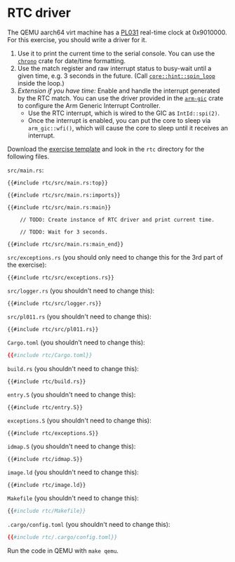 # RTC driver

The QEMU aarch64 virt machine has a [PL031][1] real-time clock at 0x9010000. For this exercise, you
should write a driver for it.

1. Use it to print the current time to the serial console. You can use the [`chrono`][2] crate for
   date/time formatting.
2. Use the match register and raw interrupt status to busy-wait until a given time, e.g. 3 seconds
   in the future. (Call [`core::hint::spin_loop`][3] inside the loop.)
3. _Extension if you have time:_ Enable and handle the interrupt generated by the RTC match. You can
   use the driver provided in the [`arm-gic`][4] crate to configure the Arm Generic Interrupt Controller.
   - Use the RTC interrupt, which is wired to the GIC as `IntId::spi(2)`.
   - Once the interrupt is enabled, you can put the core to sleep via `arm_gic::wfi()`, which will cause the core to sleep until it receives an interrupt.
   

Download the [exercise template](../../comprehensive-rust-exercises.zip) and look in the `rtc`
directory for the following files.

`src/main.rs`:

<!-- File src/main.rs -->

```rust,compile_fail
{{#include rtc/src/main.rs:top}}

{{#include rtc/src/main.rs:imports}}

{{#include rtc/src/main.rs:main}}

    // TODO: Create instance of RTC driver and print current time.

    // TODO: Wait for 3 seconds.

{{#include rtc/src/main.rs:main_end}}
```

`src/exceptions.rs` (you should only need to change this for the 3rd part of the exercise):

<!-- File src/exceptions.rs -->

```rust,compile_fail
{{#include rtc/src/exceptions.rs}}
```

`src/logger.rs` (you shouldn't need to change this):

<!-- File src/logger.rs -->

```rust,compile_fail
{{#include rtc/src/logger.rs}}
```

`src/pl011.rs` (you shouldn't need to change this):

<!-- File src/pl011.rs -->

```rust,compile_fail
{{#include rtc/src/pl011.rs}}
```

`Cargo.toml` (you shouldn't need to change this):

<!-- File Cargo.toml -->

```toml
{{#include rtc/Cargo.toml}}
```

`build.rs` (you shouldn't need to change this):

<!-- File build.rs -->

```rust,compile_fail
{{#include rtc/build.rs}}
```

`entry.S` (you shouldn't need to change this):

<!-- File entry.S -->

```armasm
{{#include rtc/entry.S}}
```

`exceptions.S` (you shouldn't need to change this):

<!-- File exceptions.S -->

```armasm
{{#include rtc/exceptions.S}}
```

`idmap.S` (you shouldn't need to change this):

<!-- File idmap.S -->

```armasm
{{#include rtc/idmap.S}}
```

`image.ld` (you shouldn't need to change this):

<!-- File image.ld -->

```ld
{{#include rtc/image.ld}}
```

`Makefile` (you shouldn't need to change this):

<!-- File Makefile -->

```makefile
{{#include rtc/Makefile}}
```

`.cargo/config.toml` (you shouldn't need to change this):

<!-- File .cargo/config.toml -->

```toml
{{#include rtc/.cargo/config.toml}}
```

Run the code in QEMU with `make qemu`.

[1]: https://developer.arm.com/documentation/ddi0224/c
[2]: https://crates.io/crates/chrono
[3]: https://doc.rust-lang.org/core/hint/fn.spin_loop.html
[4]: https://docs.rs/crate/arm-gic/0.1.0
